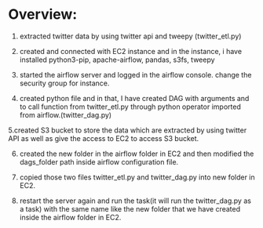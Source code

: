 # Overview:

1. extracted twitter data by using twitter api and tweepy (twitter_etl.py)

2. created and connected with EC2 instance and in the instance, i have installed python3-pip, 
apache-airflow, pandas, s3fs, tweepy

3. started the airflow server and logged in the airflow console. change the security group for instance.

4.  created python file and in that, I have created DAG with arguments and to call function from twitter_etl.py through python operator imported from airflow.(twitter_dag.py)

5.created S3 bucket to store the data which are extracted by using twitter API as well as give the access to EC2 to access S3 bucket.

6. created the new folder in the airflow folder in EC2 and then modified the dags_folder path inside airflow configuration file. 

7. copied those two files twitter_etl.py and twitter_dag.py into new folder in EC2. 

8. restart the server again and run the task(it will run the twitter_dag.py as a task) with the same name like the new folder that we have created inside the airflow folder in EC2. 
